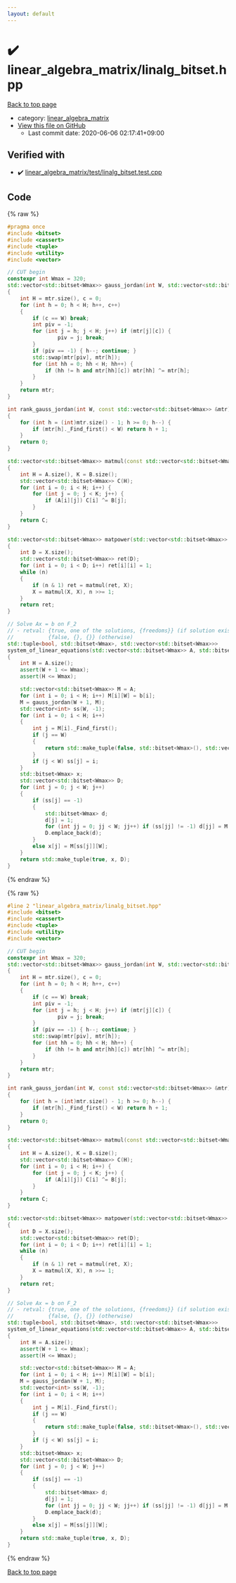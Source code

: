```yaml
---
layout: default
---
```


<!-- mathjax config similar to math.stackexchange -->
<script type="text/javascript" async
  src="https://cdnjs.cloudflare.com/ajax/libs/mathjax/2.7.5/MathJax.js?config=TeX-MML-AM_CHTML">
</script>
<script type="text/x-mathjax-config">
  MathJax.Hub.Config({
    TeX: { equationNumbers: { autoNumber: "AMS" }},
    tex2jax: {
      inlineMath: [ ['$','$'] ],
      processEscapes: true
    },
    "HTML-CSS": { matchFontHeight: false },
    displayAlign: "left",
    displayIndent: "2em"
  });
</script>

<script type="text/javascript" src="https://cdnjs.cloudflare.com/ajax/libs/jquery/3.4.1/jquery.min.js"></script>
<script src="https://cdn.jsdelivr.net/npm/jquery-balloon-js@1.1.2/jquery.balloon.min.js" integrity="sha256-ZEYs9VrgAeNuPvs15E39OsyOJaIkXEEt10fzxJ20+2I=" crossorigin="anonymous"></script>
<script type="text/javascript" src="../../assets/js/copy-button.js"></script>
<link rel="stylesheet" href="../../assets/css/copy-button.css" />


# :heavy_check_mark: linear_algebra_matrix/linalg_bitset.hpp

<a href="../../index.html">Back to top page</a>

* category: <a href="../../index.html#20f2c5d841ec31673050aaedd8b17f50">linear_algebra_matrix</a>
* <a href="{{ site.github.repository_url }}/blob/master/linear_algebra_matrix/linalg_bitset.hpp">View this file on GitHub</a>
    - Last commit date: 2020-06-06 02:17:41+09:00




## Verified with

* :heavy_check_mark: <a href="../../verify/linear_algebra_matrix/test/linalg_bitset.test.cpp.html">linear_algebra_matrix/test/linalg_bitset.test.cpp</a>


## Code

<a id="unbundled"></a>
{% raw %}
```cpp
#pragma once
#include <bitset>
#include <cassert>
#include <tuple>
#include <utility>
#include <vector>

// CUT begin
constexpr int Wmax = 320;
std::vector<std::bitset<Wmax>> gauss_jordan(int W, std::vector<std::bitset<Wmax>> mtr)
{
    int H = mtr.size(), c = 0;
    for (int h = 0; h < H; h++, c++)
    {
        if (c == W) break;
        int piv = -1;
        for (int j = h; j < H; j++) if (mtr[j][c]) {
                piv = j; break;
        }
        if (piv == -1) { h--; continue; }
        std::swap(mtr[piv], mtr[h]);
        for (int hh = 0; hh < H; hh++) {
            if (hh != h and mtr[hh][c]) mtr[hh] ^= mtr[h];
        }
    }
    return mtr;
}

int rank_gauss_jordan(int W, const std::vector<std::bitset<Wmax>> &mtr) // Rank of Gauss-Jordan eliminated matrix
{
    for (int h = (int)mtr.size() - 1; h >= 0; h--) {
        if (mtr[h]._Find_first() < W) return h + 1;
    }
    return 0;
}

std::vector<std::bitset<Wmax>> matmul(const std::vector<std::bitset<Wmax>> &A, const std::vector<std::bitset<Wmax>> &B)
{
    int H = A.size(), K = B.size();
    std::vector<std::bitset<Wmax>> C(H);
    for (int i = 0; i < H; i++) {
        for (int j = 0; j < K; j++) {
            if (A[i][j]) C[i] ^= B[j];
        }
    }
    return C;
}

std::vector<std::bitset<Wmax>> matpower(std::vector<std::bitset<Wmax>> X, long long n)
{
    int D = X.size();
    std::vector<std::bitset<Wmax>> ret(D);
    for (int i = 0; i < D; i++) ret[i][i] = 1;
    while (n)
    {
        if (n & 1) ret = matmul(ret, X);
        X = matmul(X, X), n >>= 1;
    }
    return ret;
}

// Solve Ax = b on F_2
// - retval: {true, one of the solutions, {freedoms}} (if solution exists)
//           {false, {}, {}} (otherwise)
std::tuple<bool, std::bitset<Wmax>, std::vector<std::bitset<Wmax>>>
system_of_linear_equations(std::vector<std::bitset<Wmax>> A, std::bitset<Wmax> b, int W)
{
    int H = A.size();
    assert(W + 1 <= Wmax);
    assert(H <= Wmax);

    std::vector<std::bitset<Wmax>> M = A;
    for (int i = 0; i < H; i++) M[i][W] = b[i];
    M = gauss_jordan(W + 1, M);
    std::vector<int> ss(W, -1);
    for (int i = 0; i < H; i++)
    {
        int j = M[i]._Find_first();
        if (j == W)
        {
            return std::make_tuple(false, std::bitset<Wmax>(), std::vector<std::bitset<Wmax>>());
        }
        if (j < W) ss[j] = i;
    }
    std::bitset<Wmax> x;
    std::vector<std::bitset<Wmax>> D;
    for (int j = 0; j < W; j++)
    {
        if (ss[j] == -1)
        {
            std::bitset<Wmax> d;
            d[j] = 1;
            for (int jj = 0; jj < W; jj++) if (ss[jj] != -1) d[jj] = M[ss[jj]][j];
            D.emplace_back(d);
        }
        else x[j] = M[ss[j]][W];
    }
    return std::make_tuple(true, x, D);
}

```
{% endraw %}

<a id="bundled"></a>
{% raw %}
```cpp
#line 2 "linear_algebra_matrix/linalg_bitset.hpp"
#include <bitset>
#include <cassert>
#include <tuple>
#include <utility>
#include <vector>

// CUT begin
constexpr int Wmax = 320;
std::vector<std::bitset<Wmax>> gauss_jordan(int W, std::vector<std::bitset<Wmax>> mtr)
{
    int H = mtr.size(), c = 0;
    for (int h = 0; h < H; h++, c++)
    {
        if (c == W) break;
        int piv = -1;
        for (int j = h; j < H; j++) if (mtr[j][c]) {
                piv = j; break;
        }
        if (piv == -1) { h--; continue; }
        std::swap(mtr[piv], mtr[h]);
        for (int hh = 0; hh < H; hh++) {
            if (hh != h and mtr[hh][c]) mtr[hh] ^= mtr[h];
        }
    }
    return mtr;
}

int rank_gauss_jordan(int W, const std::vector<std::bitset<Wmax>> &mtr) // Rank of Gauss-Jordan eliminated matrix
{
    for (int h = (int)mtr.size() - 1; h >= 0; h--) {
        if (mtr[h]._Find_first() < W) return h + 1;
    }
    return 0;
}

std::vector<std::bitset<Wmax>> matmul(const std::vector<std::bitset<Wmax>> &A, const std::vector<std::bitset<Wmax>> &B)
{
    int H = A.size(), K = B.size();
    std::vector<std::bitset<Wmax>> C(H);
    for (int i = 0; i < H; i++) {
        for (int j = 0; j < K; j++) {
            if (A[i][j]) C[i] ^= B[j];
        }
    }
    return C;
}

std::vector<std::bitset<Wmax>> matpower(std::vector<std::bitset<Wmax>> X, long long n)
{
    int D = X.size();
    std::vector<std::bitset<Wmax>> ret(D);
    for (int i = 0; i < D; i++) ret[i][i] = 1;
    while (n)
    {
        if (n & 1) ret = matmul(ret, X);
        X = matmul(X, X), n >>= 1;
    }
    return ret;
}

// Solve Ax = b on F_2
// - retval: {true, one of the solutions, {freedoms}} (if solution exists)
//           {false, {}, {}} (otherwise)
std::tuple<bool, std::bitset<Wmax>, std::vector<std::bitset<Wmax>>>
system_of_linear_equations(std::vector<std::bitset<Wmax>> A, std::bitset<Wmax> b, int W)
{
    int H = A.size();
    assert(W + 1 <= Wmax);
    assert(H <= Wmax);

    std::vector<std::bitset<Wmax>> M = A;
    for (int i = 0; i < H; i++) M[i][W] = b[i];
    M = gauss_jordan(W + 1, M);
    std::vector<int> ss(W, -1);
    for (int i = 0; i < H; i++)
    {
        int j = M[i]._Find_first();
        if (j == W)
        {
            return std::make_tuple(false, std::bitset<Wmax>(), std::vector<std::bitset<Wmax>>());
        }
        if (j < W) ss[j] = i;
    }
    std::bitset<Wmax> x;
    std::vector<std::bitset<Wmax>> D;
    for (int j = 0; j < W; j++)
    {
        if (ss[j] == -1)
        {
            std::bitset<Wmax> d;
            d[j] = 1;
            for (int jj = 0; jj < W; jj++) if (ss[jj] != -1) d[jj] = M[ss[jj]][j];
            D.emplace_back(d);
        }
        else x[j] = M[ss[j]][W];
    }
    return std::make_tuple(true, x, D);
}

```
{% endraw %}

<a href="../../index.html">Back to top page</a>

